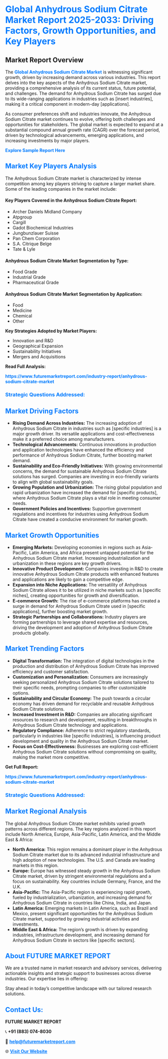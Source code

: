 <h1 style="color: #007BFF;">Global Anhydrous Sodium Citrate Market Report 2025-2033: Driving Factors, Growth Opportunities, and Key Players</h1>

<section id="overview">
<h2>Market Report Overview</h2>
<p>The <a href="https://www.futuremarketreport.com/industry-report/anhydrous-sodium-citrate-market" style="color: #007BFF; text-decoration: none;"><strong>Global Anhydrous Sodium Citrate Market</strong></a> is witnessing significant growth, driven by increasing demand across various industries. This report delves into the key aspects of the Anhydrous Sodium Citrate market, providing a comprehensive analysis of its current status, future potential, and challenges. The demand for Anhydrous Sodium Citrate has surged due to its wide-ranging applications in industries such as [insert industries], making it a critical component in modern-day [applications].</p>
<p>As consumer preferences shift and industries innovate, the Anhydrous Sodium Citrate market continues to evolve, offering both challenges and opportunities for stakeholders. The global market is expected to expand at a substantial compound annual growth rate (CAGR) over the forecast period, driven by technological advancements, emerging applications, and increasing investments by major players.</p>
</section>

<section id="overview">
<p><a href="https://www.futuremarketreport.com/request-sample/reportId=30534" style="color: #007BFF; text-decoration: none;"><strong>Explore Sample Report Here</strong></a></p>
</section>

<section id="key-players">
<h2 style="color: #007BFF;">Market Key Players Analysis</h2>
<p>The Anhydrous Sodium Citrate market is characterized by intense competition among key players striving to capture a larger market share. Some of the leading companies in the market include:</p>
<h4>Key Players Covered in the Anhydrous Sodium Citrate Report:</h4>
<ul><li>Archer Daniels Midland Company</li><li>Atpgroup</li><li>Cargill</li><li>Gadot Biochemical Industries</li><li>Jungbunzlauer Suisse</li><li>Pan Chem Corporation</li><li>S.A. Citrique Belge</li><li>Tate &amp; Lyle</li></ul>
<h4>Anhydrous Sodium Citrate Market Segmentation by Type:</h4>
<ul><li>Food Grade</li><li>Industrial Grade</li><li>Pharmaceutical Grade</li></ul>

<h4>Anhydrous Sodium Citrate Market Segmentation by Application:</h4>
<ul><li>Food</li><li>Medicine</li><li>Chemical</li><li>Other</li></ul>
<p><strong>Key Strategies Adopted by Market Players:</strong></p>
<ul>
<li>Innovation and R&D</li>
<li>Geographical Expansion</li>
<li>Sustainability Initiatives</li>
<li>Mergers and Acquisitions</li>
</ul>
</section>

<section>
<p><strong>Read Full Analysis: </strong></p><a href="https://www.futuremarketreport.com/industry-report/anhydrous-sodium-citrate-market" style="color: #007BFF; text-decoration: none;"><strong>https://www.futuremarketreport.com/industry-report/anhydrous-sodium-citrate-market</strong></a>
<h3 style="color: #007BFF;">Strategic Questions Addressed:</h3>
</section>

<section id="driving-factors">
<h2 style="color: #007BFF;">Market Driving Factors</h2>
<ul>
<li><strong>Rising Demand Across Industries:</strong> The increasing adoption of Anhydrous Sodium Citrate in industries such as [specific industries] is a major growth driver. Its versatile applications and cost-effectiveness make it a preferred choice among manufacturers.</li>
<li><strong>Technological Advancements:</strong> Continuous innovations in production and application technologies have enhanced the efficiency and performance of Anhydrous Sodium Citrate, further boosting market demand.</li>
<li><strong>Sustainability and Eco-Friendly Initiatives:</strong> With growing environmental concerns, the demand for sustainable Anhydrous Sodium Citrate solutions has surged. Companies are investing in eco-friendly variants to align with global sustainability goals.</li>
<li><strong>Growing Population and Urbanization:</strong> The rising global population and rapid urbanization have increased the demand for [specific products], where Anhydrous Sodium Citrate plays a vital role in meeting consumer needs.</li>
<li><strong>Government Policies and Incentives:</strong> Supportive government regulations and incentives for industries using Anhydrous Sodium Citrate have created a conducive environment for market growth.</li>
</ul>
</section>

<section id="growth-opportunities">
<h2 style="color: #007BFF;">Market Growth Opportunities</h2>
<ul>
<li><strong>Emerging Markets:</strong> Developing economies in regions such as Asia-Pacific, Latin America, and Africa present untapped potential for the Anhydrous Sodium Citrate market. Increasing industrialization and urbanization in these regions are key growth drivers.</li>
<li><strong>Innovative Product Development:</strong> Companies investing in R&D to create innovative Anhydrous Sodium Citrate products with enhanced features and applications are likely to gain a competitive edge.</li>
<li><strong>Expansion into Niche Applications:</strong> The versatility of Anhydrous Sodium Citrate allows it to be utilized in niche markets such as [specific niches], creating opportunities for growth and diversification.</li>
<li><strong>E-commerce Growth:</strong> The rise of e-commerce platforms has created a surge in demand for Anhydrous Sodium Citrate used in [specific applications], further boosting market growth.</li>
<li><strong>Strategic Partnerships and Collaborations:</strong> Industry players are forming partnerships to leverage shared expertise and resources, driving the development and adoption of Anhydrous Sodium Citrate products globally.</li>
</ul>
</section>

<section id="trending-factors">
<h2 style="color: #007BFF;">Market Trending Factors</h2>
<ul>
<li><strong>Digital Transformation:</strong> The integration of digital technologies in the production and distribution of Anhydrous Sodium Citrate has improved efficiency and customer satisfaction.</li>
<li><strong>Customization and Personalization:</strong> Consumers are increasingly seeking personalized Anhydrous Sodium Citrate solutions tailored to their specific needs, prompting companies to offer customizable options.</li>
<li><strong>Sustainability and Circular Economy:</strong> The push towards a circular economy has driven demand for recyclable and reusable Anhydrous Sodium Citrate solutions.</li>
<li><strong>Increased Investment in R&D:</strong> Companies are allocating significant resources to research and development, resulting in breakthroughs in Anhydrous Sodium Citrate technology and applications.</li>
<li><strong>Regulatory Compliance:</strong> Adherence to strict regulatory standards, particularly in industries like [specific industries], is influencing product development and quality in the Anhydrous Sodium Citrate market.</li>
<li><strong>Focus on Cost-Effectiveness:</strong> Businesses are exploring cost-efficient Anhydrous Sodium Citrate solutions without compromising on quality, making the market more competitive.</li>
</ul>
</section>

<section>
<p><strong>Get Full Report: </strong></p><a href="https://www.futuremarketreport.com/industry-report/anhydrous-sodium-citrate-market" style="color: #007BFF; text-decoration: none;"><strong>https://www.futuremarketreport.com/industry-report/anhydrous-sodium-citrate-market</strong></a>
<h3 style="color: #007BFF;">Strategic Questions Addressed:</h3>
</section>


<section id="regional-analysis">
<h2 style="color: #007BFF;">Market Regional Analysis</h2>
<p>The global Anhydrous Sodium Citrate market exhibits varied growth patterns across different regions. The key regions analyzed in this report include North America, Europe, Asia-Pacific, Latin America, and the Middle East & Africa:</p>
<ul>
<li><strong>North America:</strong> This region remains a dominant player in the Anhydrous Sodium Citrate market due to its advanced industrial infrastructure and high adoption of new technologies. The U.S. and Canada are leading markets in this region.</li>
<li><strong>Europe:</strong> Europe has witnessed steady growth in the Anhydrous Sodium Citrate market, driven by stringent environmental regulations and a focus on sustainability. Key countries include Germany, France, and the U.K.</li>
<li><strong>Asia-Pacific:</strong> The Asia-Pacific region is experiencing rapid growth, fueled by industrialization, urbanization, and increasing demand for Anhydrous Sodium Citrate in countries like China, India, and Japan.</li>
<li><strong>Latin America:</strong> Emerging markets in Latin America, such as Brazil and Mexico, present significant opportunities for the Anhydrous Sodium Citrate market, supported by growing industrial activities and investments.</li>
<li><strong>Middle East & Africa:</strong> The region’s growth is driven by expanding industries, infrastructure development, and increasing demand for Anhydrous Sodium Citrate in sectors like [specific sectors].</li>
</ul>
</section>

<footer>
<h2 style="color: #007BFF;">About FUTURE MARKET REPORT</h2>
<p>We are a trusted name in market research and advisory services, delivering actionable insights and strategic support to businesses across diverse industries. Our expertise lies in offering:</p>

<p>Stay ahead in today’s competitive landscape with our tailored research solutions.</p>

<h2 style="color: #007BFF;">Contact Us:</h2>
<p><strong>FUTURE MARKET REPORT</strong></p>
<p>📞 <strong>+91 (883) 074-8030</strong></p>
<p>📧 <strong><a href="mailto:help@futuremarketreport.com" style="color: #007BFF;">help@futuremarketreport.com</a></strong></p>
<p>🌐 <strong><a href="https://www.futuremarketreport.com/" style="color: #007BFF;">Visit Our Website</a></strong></p>
</footer>